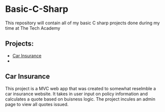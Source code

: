 # Basic-C-Sharp
This repository will contain all of my basic C sharp projects done during my time at The Tech Academy

## Projects:
* [Car Insurance](https://github.com/glarson1/CarInsurance)
* []()

## Car Insurance
This project is a MVC web app that was created to somewhat reselmble a car insurance website. It takes in user input on policy information and calculates a quote based on buisness logic. The project incules an admin page to view all quotes issued.
